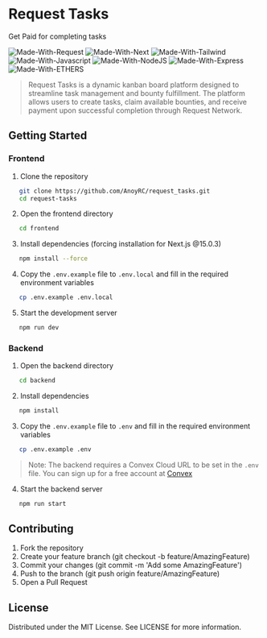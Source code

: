 # Request Tasks

Get Paid for completing tasks

![Made-With-Request](https://img.shields.io/badge/Made%20with-RequestNetwork-00ff0dd.svg?colorA=222222&style=for-the-badge&logoWidth=14)
![Made-With-Next](https://img.shields.io/badge/MADE%20WITH-NEXT-000000.svg?colorA=222222&style=for-the-badge&logoWidth=14&logo=nextdotjs)
![Made-With-Tailwind](https://img.shields.io/badge/MADE%20WITH-TAILWIND-06B6D4.svg?colorA=222222&style=for-the-badge&logoWidth=14&logo=tailwindcss)
![Made-With-Javascript](https://img.shields.io/badge/MADE%20WITH-Javascript-ffd000.svg?colorA=222222&style=for-the-badge&logoWidth=14&logo=javascript)
![Made-With-NodeJS](https://img.shields.io/badge/MADE%20WITH-NodeJS-32a852.svg?colorA=222222&style=for-the-badge&logoWidth=14&logo=nodejs)
![Made-With-Express](https://img.shields.io/badge/MADE%20WITH-Express-000000.svg?colorA=222222&style=for-the-badge&logoWidth=14&logo=express)
![Made-With-ETHERS](https://img.shields.io/badge/MADE%20WITH-Ethers-000000.svg?colorA=222222&style=for-the-badge&logoWidth=14&logo=ethereum)

> Request Tasks is a dynamic kanban board platform designed to streamline task management and bounty fulfillment. The platform allows users to create tasks, claim available bounties, and receive payment upon successful completion through Request Network.

## Getting Started

### Frontend

1. Clone the repository

```bash
   git clone https://github.com/AnoyRC/request_tasks.git
   cd request-tasks
```

2. Open the frontend directory

```bash
   cd frontend
```

3. Install dependencies (forcing installation for Next.js @15.0.3)

```bash
   npm install --force
```

4. Copy the `.env.example` file to `.env.local` and fill in the required environment variables

```bash
   cp .env.example .env.local
```

5. Start the development server

```bash
   npm run dev
```

### Backend

1. Open the backend directory

```bash
   cd backend
```

2. Install dependencies

```bash
   npm install
```

3. Copy the `.env.example` file to `.env` and fill in the required environment variables

```bash
   cp .env.example .env
```

> Note: The backend requires a Convex Cloud URL to be set in the `.env` file. You can sign up for a free account at [Convex](https://convex.dev/)

4. Start the backend server

```bash
   npm run start
```

## Contributing

1. Fork the repository
2. Create your feature branch (git checkout -b feature/AmazingFeature)
3. Commit your changes (git commit -m 'Add some AmazingFeature')
4. Push to the branch (git push origin feature/AmazingFeature)
5. Open a Pull Request

## License

Distributed under the MIT License. See LICENSE for more information.
